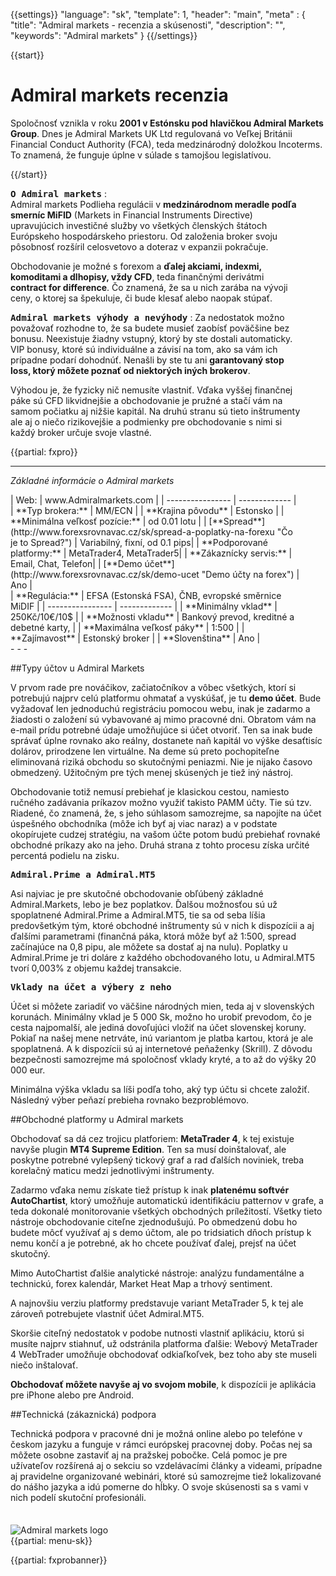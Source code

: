 {{settings}}
  "language": "sk",
  "template": 1,
  "header": "main",
  "meta" : {
    "title": "Admiral markets - recenzia a skúsenosti",
    "description": "",
    "keywords": "Admiral markets"
  }
{{/settings}}

<div itemprop="review" itemscope itemtype="http://schema.org/Review">

<span itemprop="reviewRating" itemscope itemtype="http://schema.org/Rating">
  <meta itemprop="worstRating" content="1"/>
  <meta itemprop="ratingValue" content="80"/>
  <meta itemprop="bestRating" content="100"/>
</span>
<meta itemprop="itemreviewed" content="Admiral Markets">
<meta itemprop="author" content="ForexSrovnávač.cz">

<div class="row">
<div class="col-md-9" role="main" markdown="1">

{{start}} 
# Admiral markets recenzia

Spoločnosť vznikla v roku **2001 v Estónsku pod hlavičkou Admiral Markets Group**. Dnes je Admiral Markets UK Ltd regulovaná vo Veľkej Británii Financial Conduct Authority (FCA), teda medzinárodný doložkou Incoterms. To znamená, že funguje úplne v súlade s tamojšou legislatívou. 

{{/start}} 
<div class="row" style="width:92%">
<div class="col-md-6" markdown="1">

<b><big>`O Admiral markets`</big></b>
:    
Admiral markets Podlieha regulácii v **medzinárodnom meradle podľa smerníc MiFID** (Markets in Financial Instruments Directive) upravujúcich investičné služby vo všetkých členských štátoch Európskeho hospodárskeho priestoru. Od založenia broker svoju pôsobnosť rozšíril celosvetovo a doteraz v expanzii pokračuje.

Obchodovanie je možné s forexom a **ďalej akciami, indexmi, komoditami a dlhopisy, vždy CFD**, teda finančnými derivátmi **contract for difference**. Čo znamená, že sa u nich zarába na vývoji ceny, o ktorej sa špekuluje, či bude klesať alebo naopak stúpať.

</div>
<div class="col-md-6" markdown="1">

<b><big>`Admiral markets výhody a nevýhody`</big></b>
:    Za nedostatok možno považovať rozhodne to, že sa budete musieť zaobísť poväčšine bez bonusu. Neexistuje žiadny vstupný, ktorý by ste dostali automaticky. VIP bonusy, ktoré sú individuálne a závisí na tom, ako sa vám ich prípadne podarí dohodnúť. Nenašli by ste tu ani **garantovaný stop loss, ktorý môžete poznať od niektorých iných brokerov**.   

Výhodou je, že fyzicky nič nemusíte vlastniť. Vďaka vyššej finančnej páke sú CFD likvidnejšie a obchodovanie je pružné a stačí vám na samom počiatku aj nižšie kapitál. Na druhú stranu sú tieto inštrumenty ale aj o niečo rizikovejšie a podmienky pre obchodovanie s nimi si každý broker určuje svoje vlastné.

</div>
</div>

{{partial: fxpro}}

- - -
*Základné informácie o Admiral markets*
<div class="row" style="width:92%">
  <div class="col-md-6" markdown="1">
| Web:     |  www.Admiralmarkets.com |
| ---------------- | ------------- |
| **Typ brokera:**   | MM/ECN   |
| **Krajina pôvodu**   | Estonsko  |
| **Minimálna veľkosť pozície:** | od 0.01 lotu |
| [**Spread**](http://www.forexsrovnavac.cz/sk/spread-a-poplatky-na-forexu "Čo je to Spread?") | Variabilný, fixní, od 0.1 pips|
| **Podporované platformy:**  | MetaTrader4, MetaTrader5|
| **Zákaznícky servis:**  |  Email, Chat, Telefon|
| [**Demo účet**](http://www.forexsrovnavac.cz/sk/demo-ucet "Demo účty na forex")  | Ano |
  </div>
  <div class="col-md-6" markdown="1">
| **Regulácia:**  |  EFSA (Estonská FSA), ČNB, evropské směrnice MiDIF |
| ---------------- | ------------- |
| **Minimálny vklad**  | 250Kč/10€/10$ |
| **Možnosti vkladu**  | Bankový prevod, kreditné a debetné karty, |
| **Maximálna veľkosť páky**  | 1:500 |
| **Zajímavost**  | Estonský broker |
| **Slovenština**  | Ano |
</div>
</div>
- - -

##Typy účtov u Admiral Markets

V prvom rade pre nováčikov, začiatočníkov a vôbec všetkých, ktorí si potrebujú najprv celú platformu ohmatať a vyskúšať, je tu **demo účet**. Bude vyžadovať len jednoduchú registráciu pomocou webu, inak je zadarmo a žiadosti o založení sú vybavované aj mimo pracovné dni. Obratom vám na e-mail prídu potrebné údaje umožňujúce si účet otvoriť. Ten sa inak bude správať úplne rovnako ako reálny, dostanete naň kapitál vo výške desaťtisíc dolárov, prirodzene len virtuálne. Na deme sú preto pochopiteľne eliminovaná riziká obchodu so skutočnými peniazmi. Nie je nijako časovo obmedzený. Užitočným pre tých menej skúsených je tiež iný nástroj.

Obchodovanie totiž nemusí prebiehať je klasickou cestou, namiesto ručného zadávania príkazov možno využiť takisto PAMM účty. Tie sú tzv. Riadené, čo znamená, že, s jeho súhlasom samozrejme, sa napojíte na účet úspešného obchodníka (môže ich byť aj viac naraz) a v podstate okopírujete cudzej stratégiu, na vašom účte potom budú prebiehať rovnaké obchodné príkazy ako na jeho. Druhá strana z tohto procesu získa určité percentá podielu na zisku.

<b><big>`Admiral.Prime a Admiral.MT5`</big></b>

Asi najviac je pre skutočné obchodovanie obľúbený základné Admiral.Markets, lebo je bez poplatkov. Ďalšou možnosťou sú už spoplatnené Admiral.Prime a Admiral.MT5, tie sa od seba líšia predovšetkým tým, ktoré obchodné inštrumenty sú v nich k dispozícii a aj ďalšími parametrami (finančná páka, ktorá môže byť až 1:500, spread začínajúce na 0,8 pipu, ale môžete sa dostať aj na nulu). Poplatky u Admiral.Prime je tri doláre z každého obchodovaného lotu, u Admiral.MT5 tvorí 0,003% z objemu každej transakcie.

<b><big>`Vklady na účet a výbery z neho`</big></b>

Účet si môžete zariadiť vo väčšine národných mien, teda aj v slovenských korunách. Minimálny vklad je 5 000 Sk, možno ho urobiť prevodom, čo je cesta najpomalší, ale jediná dovoľujúci vložiť na účet slovenskej koruny. Pokiaľ na našej mene netrváte, inú variantom je platba kartou, ktorá je ale spoplatnená. A k dispozícii sú aj internetové peňaženky (Skrill). Z dôvodu bezpečnosti samozrejme má spoločnosť vklady kryté, a to až do výšky 20 000 eur.

Minimálna výška vkladu sa líši podľa toho, aký typ účtu si chcete založiť. Následný výber peňazí prebieha rovnako bezproblémovo.

##Obchodné platformy u Admiral markets

Obchodovať sa dá cez trojicu platforiem: **MetaTrader 4**, k tej existuje navyše plugin **MT4 Supreme Edition**. Ten sa musí doinštalovať, ale poskytne potrebné vylepšený tickový graf a rad ďalších noviniek, treba korelačný maticu medzi jednotlivými inštrumenty.

Zadarmo vďaka nemu získate tiež prístup k inak **platenému softvér AutoChartist**, ktorý umožňuje automatickú identifikáciu patternov v grafe, a teda dokonalé monitorovanie všetkých obchodných príležitostí. Všetky tieto nástroje obchodovanie citeľne zjednodušujú. Po obmedzenú dobu ho budete môcť využívať aj s demo účtom, ale po tridsiatich dňoch prístup k nemu končí a je potrebné, ak ho chcete používať ďalej, prejsť na účet skutočný.

Mimo AutoChartist ďalšie analytické nástroje: analýzu fundamentálne a technickú, forex kalendár, Market Heat Map a trhový sentiment.

A najnovšiu verziu platformy predstavuje variant MetaTrader 5, k tej ale zároveň potrebujete vlastniť účet Admiral.MT5.

Skoršie citeľný nedostatok v podobe nutnosti vlastniť aplikáciu, ktorú si musíte najprv stiahnuť, už odstránila platforma ďalšie: Webový MetaTrader 4 WebTrader umožňuje obchodovať odkiaľkoľvek, bez toho aby ste museli niečo inštalovať.

**Obchodovať môžete navyše aj vo svojom mobile**, k dispozícii je aplikácia pre iPhone alebo pre Android.

##Technická (zákaznická) podpora

Technická podpora v pracovné dni je možná online alebo po telefóne v českom jazyku a funguje v rámci európskej pracovnej doby. Počas nej sa môžete osobne zastaviť aj na pražskej pobočke. Celá pomoc je pre užívateľov rozšírená aj o sekciu so vzdelávacími články a videami, prípadne aj pravidelne organizované webinári, ktoré sú samozrejme tiež lokalizované do nášho jazyka a idú pomerne do hĺbky. O svoje skúsenosti sa s vami v nich podelí skutoční profesionáli.






</div>
<div class="col-md-3" markdown="1">
<div class="well" markdown="1" style="margin-top: 2.5em">
  

![Admiral markets logo](http://blog.forexsrovnavac.cz/wp-content/uploads/2017/01/admiral-markets-logo.png) 
<br>
{{partial: menu-sk}}

</div>
<div class="container-fluid" markdown="1">

</div>

{{partial: fxprobanner}}

<div class="container-fluid" markdown="1">



</div>
</div>
</div>
</div>

</div><!-- /itemreview -->
    